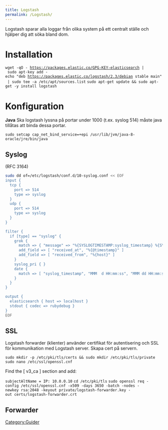 ```yaml
---
title: Logstash
permalink: /Logstash/
---
```


Logstash sparar alla loggar från olika system på ett centralt ställe och
hjälper dig att söka bland dom.

Installation
============

`wget -qO - `[`https://packages.elastic.co/GPG-KEY-elasticsearch`](https://packages.elastic.co/GPG-KEY-elasticsearch)` | sudo apt-key add -`
`echo "deb `[`https://packages.elastic.co/logstash/2.3/debian`](https://packages.elastic.co/logstash/2.3/debian)` stable main" | sudo tee -a /etc/apt/sources.list`
`sudo apt-get update && sudo apt-get -y install logstash`

Konfiguration
=============

**Java**
Ska logstash lyssna på portar under 1000 (t.ex. syslog 514) måste java
tillåtas att binda dessa portar.

`sudo setcap cap_net_bind_service=+epi /usr/lib/jvm/java-8-oracle/jre/bin/java`

Syslog
------

(RFC 3164)

``` bash
sudo dd of=/etc/logstash/conf.d/10-syslog.conf << EOF
input {
  tcp {
    port => 514
    type => syslog
  }
  udp {
    port => 514
    type => syslog
  }
}

filter {
  if [type] == "syslog" {
    grok {
      match => { "message" => "%{SYSLOGTIMESTAMP:syslog_timestamp} %{SYSLOGHOST:syslog_hostname} %{DATA:syslog_program}(?:\[%{POSINT:syslog_pid}\])$
      add_field => [ "received_at", "%{@timestamp}" ]
      add_field => [ "received_from", "%{host}" ]
    }
    syslog_pri { }
    date {
      match => [ "syslog_timestamp", "MMM  d HH:mm:ss", "MMM dd HH:mm:ss" ]
    }
  }
}

output {
  elasticsearch { host => localhost }
  stdout { codec => rubydebug }
}
EOF
```

SSL
---

Logstash forwarder (klienter) använder certifikat för autentisering och
SSL för kommunikation med Logstash server. Skapa cert på servern.

`sudo mkdir -p /etc/pki/tls/certs && sudo mkdir /etc/pki/tls/private`
`sudo nano /etc/ssl/openssl.cnf`

Find the \[ v3_ca \] section and add:

`subjectAltName = IP: 10.0.0.10`
`cd /etc/pki/tls`
`sudo openssl req -config /etc/ssl/openssl.cnf -x509 -days 3650 -batch -nodes -newkey rsa:2048 -keyout private/logstash-forwarder.key -out certs/logstash-forwarder.crt`

Forwarder
---------

[Category:Guider](/Category:Guider "wikilink")